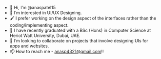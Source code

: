 - 👋 Hi, I’m @anaspatel15
- 👀 I’m interested in UI/UX Designing.
- 🖌️ I prefer working on the design aspect of the interfaces rather than the coding/implementing aspect.
- 🌱 I have recently graduated with a BSc (Hons) in Computer Science at Heriot Watt University, Dubai, UAE.
- 💞️ I’m looking to collaborate on projects that involve designing UIs for apps and websites.
- 📫 How to reach me - anasp4321@gmail.com!!

<!---
anaspatel15/anaspatel15 is a ✨ special ✨ repository because its `README.md` (this file) appears on your GitHub profile.
You can click the Preview link to take a look at your changes.
--->
